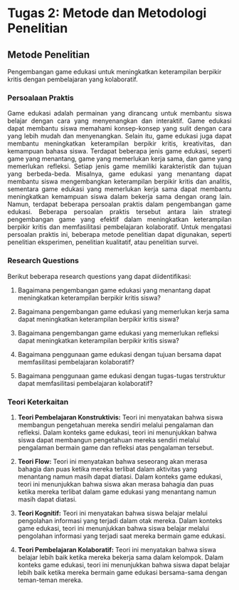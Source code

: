 # Tugas 2: Metode dan Metodologi Penelitian

## Metode Penelitian

Pengembangan game edukasi untuk meningkatkan keterampilan berpikir kritis dengan pembelajaran yang kolaboratif.

### Persoalaan Praktis

<div style='text-align: justify;'>
Game edukasi adalah permainan yang dirancang untuk membantu siswa belajar dengan cara yang menyenangkan dan interaktif. Game edukasi dapat membantu siswa memahami konsep-konsep yang sulit dengan cara yang lebih mudah dan menyenangkan. Selain itu, game edukasi juga dapat membantu meningkatkan keterampilan berpikir kritis, kreativitas, dan kemampuan bahasa siswa. Terdapat beberapa jenis game edukasi, seperti game yang menantang, game yang memerlukan kerja sama, dan game yang memerlukan refleksi. Setiap jenis game memiliki karakteristik dan tujuan yang berbeda-beda. Misalnya, game edukasi yang menantang dapat membantu siswa mengembangkan keterampilan berpikir kritis dan analitis, sementara game edukasi yang memerlukan kerja sama dapat membantu meningkatkan kemampuan siswa dalam bekerja sama dengan orang lain. Namun, terdapat beberapa persoalan praktis dalam pengembangan game edukasi. Beberapa persoalan praktis tersebut antara lain strategi pengembangan game yang efektif dalam meningkatkan keterampilan berpikir kritis dan memfasilitasi pembelajaran kolaboratif. Untuk mengatasi persoalan praktis ini, beberapa metode penelitian dapat digunakan, seperti penelitian eksperimen, penelitian kualitatif, atau penelitian survei.
</div>

### Research Questions

Berikut beberapa research questions yang dapat diidentifikasi:

1. Bagaimana pengembangan game edukasi yang menantang dapat meningkatkan keterampilan berpikir kritis siswa?

2. Bagaimana pengembangan game edukasi yang memerlukan kerja sama dapat meningkatkan keterampilan berpikir kritis siswa?

3. Bagaimana pengembangan game edukasi yang memerlukan refleksi dapat meningkatkan keterampilan berpikir kritis siswa?

4. Bagaimana penggunaan game edukasi dengan tujuan bersama dapat memfasilitasi pembelajaran kolaboratif?

5. Bagaimana penggunaan game edukasi dengan tugas-tugas terstruktur dapat memfasilitasi pembelajaran kolaboratif?

### Teori Keterkaitan

1. **Teori Pembelajaran Konstruktivis:** Teori ini menyatakan bahwa siswa membangun pengetahuan mereka sendiri melalui pengalaman dan refleksi. Dalam konteks game edukasi, teori ini menunjukkan bahwa siswa dapat membangun pengetahuan mereka sendiri melalui pengalaman bermain game dan refleksi atas pengalaman tersebut.

2. **Teori Flow:** Teori ini menyatakan bahwa seseorang akan merasa bahagia dan puas ketika mereka terlibat dalam aktivitas yang menantang namun masih dapat diatasi. Dalam konteks game edukasi, teori ini menunjukkan bahwa siswa akan merasa bahagia dan puas ketika mereka terlibat dalam game edukasi yang menantang namun masih dapat diatasi.

3. **Teori Kognitif:** Teori ini menyatakan bahwa siswa belajar melalui pengolahan informasi yang terjadi dalam otak mereka. Dalam konteks game edukasi, teori ini menunjukkan bahwa siswa belajar melalui pengolahan informasi yang terjadi saat mereka bermain game edukasi.

4. **Teori Pembelajaran Kolaboratif:** Teori ini menyatakan bahwa siswa belajar lebih baik ketika mereka bekerja sama dalam kelompok. Dalam konteks game edukasi, teori ini menunjukkan bahwa siswa dapat belajar lebih baik ketika mereka bermain game edukasi bersama-sama dengan teman-teman mereka.
